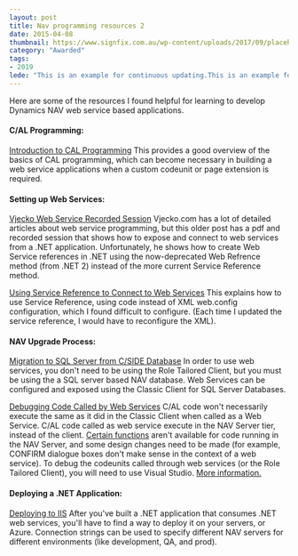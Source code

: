 ```yaml
---
layout: post
title: Nav programming resources 2
date: 2015-04-08
thumbnail: https://www.signfix.com.au/wp-content/uploads/2017/09/placeholder-600x400.png
category: "Awarded"
tags:
- 2019
lede: "This is an example for continuous updating.This is an example for continuous updating.This is an example for continuous updating.This is an example for continuous updating.This is an example for continuous updating."
---
```


Here are some of the resources I found helpful for learning to develop Dynamics NAV web service based applications.

#### C/AL Programming:

[Introduction to CAL Programming](http://www.consultec.es/DocTutoriales/Introduction_to_CAL_Programming.pdf)
This provides a good overview of the basics of CAL programming, which can become necessary in building a web service applications when a custom codeunit or page extension is required.

#### Setting up Web Services:
[Vjecko Web Service Recorded Session](http://vjeko.com/blog/connecting-to-nav-through-web-services-recorded-session)
Vjecko.com has a lot of detailed articles about web service programming, but this older post has a pdf and recorded session that shows how to expose and connect to web services from a .NET application.  Unfortunately, he shows how to create Web Service references in .NET using the now-deprecated Web Refrence method (from .NET 2) instead of the more current Service Reference method.

[Using Service Reference to Connect to Web Services](http://blogs.msdn.com/b/freddyk/archive/2010/01/20/connecting-to-nav-web-services-from-c-using-service-reference-config-file-version.aspx)
This explains how to use Service Reference, using code instead of XML web.config configuration, which I found difficult to configure.  (Each time I updated the service reference, I would have to reconfigure the XML).

#### NAV Upgrade Process:
[Migration to SQL Server from C/SIDE Database](http://saurav-nav.blogspot.com/2012/12/nav-2013-upgrade-part-iv-sql-migration.html)
In order to use web services, you don't need to be using the Role Tailored Client, but you must be using the a SQL server based NAV database.  Web Services can be configured and exposed using the Classic Client for SQL Server Databases.

[Debugging Code Called by Web Services](http://blogs.msdn.com/b/nav/archive/2012/03/05/rtc-debugging.aspx)
C/AL code won't necessarily execute the same as it did in the Classic Client when called  as a Web Service.  C/AL code called as web service execute in the NAV Server tier, instead of the client.  [Certain functions](http://msdn.microsoft.com/en-us/library/ff477107.aspx) aren't available for code running in the NAV Server, and some design changes need to be made (for example, CONFIRM dialogue boxes don't make sense in the context of a web service).  To debug the codeunits called through web services (or the Role Tailored Client), you will need to use Visual Studio.
[More information.](http://msdn.microsoft.com/en-us/library/dd338765.aspx#SU)

#### Deploying a .NET Application:
[Deploying to IIS](http://www.asp.net/mvc/overview/deployment/visual-studio-web-deployment/deploying-to-iis)  After you've built a .NET application that consumes .NET web services, you'll have to find a way to deploy it on your servers, or Azure.  Connection strings can be used to specify different NAV servers for different environments (like development, QA, and prod).

